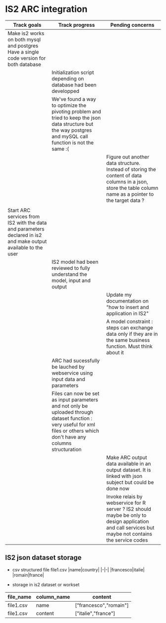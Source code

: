 # IS2 ARC integration

|Track goals|Track progress|Pending concerns|
|-|-|-|
|Make is2 works on both mysql and postgres<br>Have a single code version for both database|||
||Initialization script depending on database had been developped||
||We've found a way to optimize the pivoting problem and tried to keep the json data structure but the way postgres and mySQL call function is not the same :(||
|||Figure out another data structure. Instead of storing the content of data columns in a json, store the table column name as a pointer to the target data ?|
||||
|Start ARC services from IS2 with the data and parameters declared in is2 and make output available to the user|||
||IS2 model had been reviewed to fully understand the model, input and output||
|||Update my documentation on "how to insert and application in IS2"|
|||A model constraint : steps can exchange data only if they are in the same business function. Must think about it|
||ARC had sucessfully be lauched by webservice using input data and parameters||
||Files can now be set as input parameters and not only be uploaded through dataset function : very useful for xml files or others which don't have any columns structuration ||
|||Make ARC output data available in an output dataset. It is linked with json subject but could be done now|
|||Invoke relais by webservice for R server ? IS2 should maybe be only to design application and call services but maybe not contains the service codes|

## IS2 json dataset storage
- csv structured file
file1.csv
|name|country|
|-|-|
|francesco|italie|
|romain|france|

- storage in is2 dataset or workset

|file_name|column_name|content|
|-|-|-|
file1.csv|name|["francesco","romain"]|
file1.csv|content|["italie","france"]|

